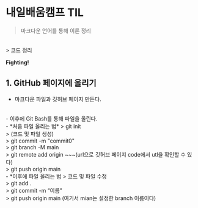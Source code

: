 # 내일배움캠프 TIL

> 마크다운 언어를 통해 이론 정리
<br>
> 코드 정리
<br>


**Fighting!**

## 1. GitHub 페이지에 올리기

- 마크다운 파일과 깃허브 페이지 만든다.
<br>
- 이후에 Git Bash를 통해 파일을 올린다.
<br>
- *처음 파일 올리는 법*
> git init<br>
> (코드 및 파일 생성)<br>
> git commit -m "commit0"<br>
> git branch -M main<br>
> git remote add origin ~~~(url으로 깃허브 페이지 code에서 utl을 확인할 수 있다)<br>
> git push origin main
<br>
- *이후에 파일 올리는 법
> 코드 및 파일 수정<br>
> git add .<br>
> git commit -m “이름”<br>
> git push origin main (여기서 mian는 설정한 branch 이름이다)
<br>
 
